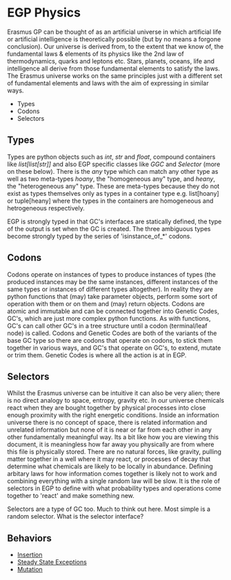 # EGP Physics

Erasmus GP can be thought of as an artificial universe in which artificial life or artificial intelligence is theoretically possible (but by no means a forgone conclusion). Our universe is derived from, to the extent that we know of, the fundamental laws & elements of its physics like the 2nd law of thermodynamics, quarks and leptons etc. Stars, planets, oceans, life and intelligence all derive from those fundamental elements to satisfy the laws. The Erasmus universe works on the same principles just with a different set of fundamental elements and laws with the aim of expressing in similar ways.

- Types
- Codons
- Selectors

## Types

Types are python objects such as *int*, *str* and *float*, compound containers like *list[list[str]]* and also EGP specific classes like *GGC* and *Selector* (more on these below). There is the *any* type which can match any other type as well as two meta-types *hoany*, the "homogeneous any" type, and *heany*, the "heterogeneous any" type. These are meta-types because they do not exist as types themselves only as types in a container type e.g. list[hoany] or tuple[heany] where the types in the containers are homogeneous and hetrogeneous respectively.

EGP is strongly typed in that GC's interfaces are statically defined, the type of the output is set when the GC is created. The three ambiguous types become strongly typed by the series of 'isinstance_of_*' codons.

## Codons

Codons operate on instances of types to produce instances of types (the produced instances may be the same instances, different instances of the same types or instances of different types altogether). In reality they are python functions that (may) take parameter objects, perform some sort of operation with them or on them and (may) return objects. Codons are atomic and immutable and can be connected together into Genetic Codes, GC's, which are just more complex python functions. As with functions, GC's can call other GC's in a tree structure until a codon (terminal/leaf node) is called. Codons and Genetic Codes are both of the variants of the base GC type so there are codons that operate on codons, to stick them together in various ways, and GC's that operate on GC's, to extend, mutate or trim them. Genetic Codes is where all the action is at in EGP.

## Selectors

Whilst the Erasmus universe can be intuitive it can also be very alien; there is no direct analogy to space, entropy, gravity etc. In our universe chemicals react when they are bought together by physical processes into close enough proximity with the right energetic conditions. Inside an information universe there is no concept of space, there is related information and unrelated information but none of it is near or far from each other in any other fundamentally meaningful way. Its a bit like how you are viewing this document, it is meaningless how far away you physically are from where this file is physically stored. There are no natural forces, like gravity, pulling matter together in a well where it may react, or processes of decay that determine what chemicals are likely to be locally in abundance. Defining arbitary laws for how information comes together is likely not to work and combining everything with a single random law will be slow. It is the role of selectors in EGP to define with what probability types and operations come together to 'react' and make something new.

Selectors are a type of GC too.
Much to think out here.
Most simple is a random selector.
What is the selector interface?

## Behaviors

- [Insertion](insertion.md)
- [Steady State Exceptions](sse.md)
- [Mutation](mutation.md)
